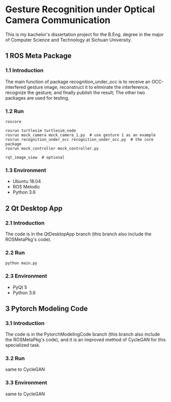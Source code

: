 # Gesture Recognition under Optical Camera Communication

This is my bachelor's dissertation project for the B.Eng. degree in the major of Computer Science and Technology at Sichuan University.

## 1 ROS Meta Package

### 1.1 Introduction

The main function of package recognition_under_occ is to receive an OCC-interfered gesture image, reconstruct it to eliminate the interference, recognize the gesture, and finally publish the result; The other two packages are used for testing. 

### 1.2 Run

```shell
roscore

rosrun turtlesim turtlesim_node
rosrun mock_camera mock_camera_1.py  # use gesture 1 as an example
rosrun recognition_under_occ recognition_under_occ.py  # the core package
rosrun mock_controller mock_controller.py

rqt_image_view  # optional
```

### 1.3 Environment

- Ubuntu 18.04
- ROS Melodic
- Python 3.6

## 2 Qt Desktop App

### 2.1 Introduction

The code is in the QtDesktopApp branch (this branch also include the ROSMetaPkg's code).

### 2.2 Run

```shell
python main.py
```

### 2.3 Environment

- PyQt 5
- Python 3.6

## 3 Pytorch Modeling Code

### 3.1 Introduction

The code is in the PytorchModelingCode branch (this branch also include the ROSMetaPkg's code), and it is an improved method of CycleGAN for this specialized task.

### 3.2 Run

same to CycleGAN

### 3.3 Environment

same to CycleGAN

